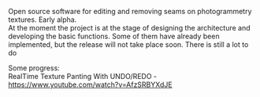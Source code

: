 Open source software for editing and removing seams on photogrammetry textures. Early alpha.  
At the moment the project is at the stage of designing the architecture and developing the basic functions. Some of them have already been implemented, but the release will not take place soon. There is still a lot to do  
  
Some progress:  
RealTime Texture Panting With UNDO/REDO - https://www.youtube.com/watch?v=AfzSRBYXdJE

